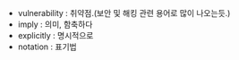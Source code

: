 + vulnerability : 취약점.(보안 및 해킹 관련 용어로 많이 나오는듯.)
+ imply : 의미, 함축하다
+ explicitly : 명시적으로
+ notation : 표기법
